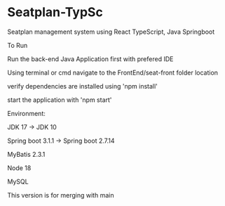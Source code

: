 # Seatplan-TypSc
Seatplan management system using React TypeScript, Java Springboot

To Run

Run the back-end Java Application first with prefered IDE

Using terminal or cmd navigate to the FrontEnd/seat-front folder location

verify dependencies are installed using 'npm install'

start the application with 'npm start'

Environment:

JDK 17 -> JDK 10

Spring boot 3.1.1 -> Spring boot 2.7.14

MyBatis 2.3.1

Node 18

MySQL

This version is for merging with main

